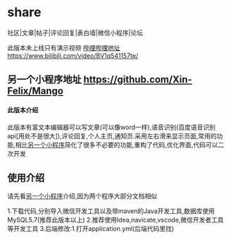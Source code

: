 # share
社区|文章|帖子|评论回复|表白墙|微信小程序|论坛


此版本未上线只有演示视频   [哔哩哔哩地址](https://www.bilibili.com/video/BV1q541157te/)https://www.bilibili.com/video/BV1q541157te/

## 另一个小程序地址 https://github.com/Xin-Felix/Mango

#### 此版本介绍 
此版本有富文本编辑器可以写文章(可以像word一样),语音识别(百度语音识别api[用处不是很大]),评论回复,个人主页,通知页.采用左右滑来显示页面,常用的功能,相比[另一个小程序](https://github.com/Xin-Felix/Mango)简化了很多不必要的功能,重构了代码,优化界面,代码可以二次开发

## 使用介绍
请先看[另一个小程序](https://github.com/Xin-Felix/Mango)介绍,因为两个程序大部分文档相似

1.下载代码,分别导入微信开发工具以及带maven的Java开发工具,数据库使用MySQL5.7(推荐此版本以上)
2.推荐使用Idea,navicate,vscode,微信开发者工具等开发工具
3.后端修改:1.打开application.yml(后端代码里找)
